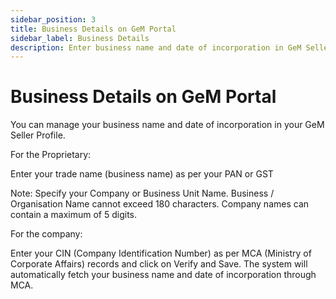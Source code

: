 ```yaml
---
sidebar_position: 3
title: Business Details on GeM Portal
sidebar_label: Business Details
description: Enter business name and date of incorporation in GeM Seller Profile
---
```


# Business Details on GeM Portal

You can manage your business name and date of incorporation in your GeM Seller Profile.

For the Proprietary:

Enter your trade name (business name) as per your PAN or GST

Note: Specify your Company or Business Unit Name. Business / Organisation Name cannot exceed 180 characters. Company names can contain a maximum of 5 digits.

For the company:

Enter your CIN (Company Identification Number) as per MCA (Ministry of Corporate Affairs) records and click on Verify and Save. The system will automatically fetch your business name and date of incorporation through MCA.